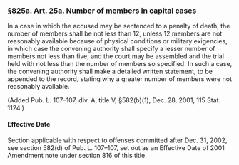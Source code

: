 ### §825a. Art. 25a. Number of members in capital cases ###

In a case in which the accused may be sentenced to a penalty of death, the number of members shall be not less than 12, unless 12 members are not reasonably available because of physical conditions or military exigencies, in which case the convening authority shall specify a lesser number of members not less than five, and the court may be assembled and the trial held with not less than the number of members so specified. In such a case, the convening authority shall make a detailed written statement, to be appended to the record, stating why a greater number of members were not reasonably available.

(Added Pub. L. 107–107, div. A, title V, §582(b)(1), Dec. 28, 2001, 115 Stat. 1124.)

#### Effective Date ####

Section applicable with respect to offenses committed after Dec. 31, 2002, see section 582(d) of Pub. L. 107–107, set out as an Effective Date of 2001 Amendment note under section 816 of this title.